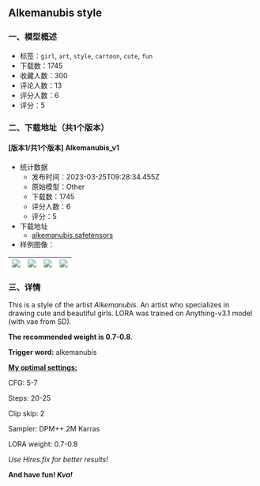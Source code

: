 ## Alkemanubis style
### 一、模型概述

- 标签：`girl`, `art`, `style`, `cartoon`, `cute`, `fun`
- 下载数：1745
- 收藏人数：300
- 评论人数：13
- 评分人数：6
- 评分：5

### 二、下载地址（共1个版本）

#### [版本1/共1个版本] Alkemanubis_v1

- 统计数据
  - 发布时间：2023-03-25T09:28:34.455Z
  - 原始模型：Other
  - 下载数：1745
  - 评分人数：6
  - 评分：5
- 下载地址
  - [alkemanubis.safetensors](https://civitai.com/api/download/models/28060)
- 样例图像：

| <img src="https://image.civitai.com/xG1nkqKTMzGDvpLrqFT7WA/c1f445ca-c113-4520-0254-87e8a64e3400/width=450/315626.jpeg" /> | <img src="https://image.civitai.com/xG1nkqKTMzGDvpLrqFT7WA/923026cd-8d10-4311-3f18-445ba59b6500/width=450/319954.jpeg" /> | <img src="https://image.civitai.com/xG1nkqKTMzGDvpLrqFT7WA/0008072c-0caf-4789-061f-ccc7aaf2f500/width=450/315623.jpeg" /> | <img src="https://image.civitai.com/xG1nkqKTMzGDvpLrqFT7WA/087b0b11-9c18-4edc-00b7-06e8b7a95100/width=450/315622.jpeg" /> |
| ---- | ---- | ---- | ---- |


### 三、详情
<p>This is a style of the artist <em>Alkemanubis</em>. An artist who specializes in drawing cute and beautiful girls. LORA was trained on Anything-v3.1 model (with vae from SD).</p><p></p><p><strong>The recommended weight is 0.7-0.8</strong>.</p><p><strong>Trigger word:</strong> alkemanubis</p><p></p><p><strong><u>My optimal settings:</u></strong></p><p>CFG: 5-7</p><p>Steps: 20-25</p><p>Clip skip: 2</p><p>Sampler: DPM++ 2M Karras</p><p>LORA weight: 0.7-0.8</p><p><em>Use Hires.fix for better results!</em></p><p></p><p><strong>And have fun! <em>Kva!</em></strong></p>